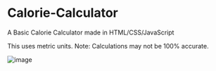 # Calorie-Calculator
A Basic Calorie Calculator made in HTML/CSS/JavaScript

This uses metric units.
Note: Calculations may not be 100% accurate.

![image](https://github.com/user-attachments/assets/7633fa3f-6b92-4eaf-b8f8-2ed86190e38e)
